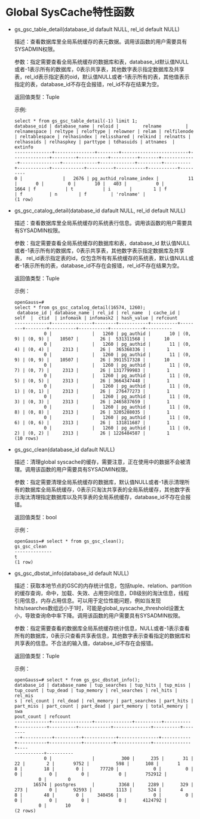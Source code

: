 # Global SysCache特性函数

-   gs\_gsc\_table\_detail\(database\_id dafault NULL, rel\_id default NULL\)

    描述：查看数据库里全局系统缓存的表元数据。调用该函数的用户需要具有SYSADMIN权限。

    参数：指定需要查看全局系统缓存的数据库和表，database\_id默认值NULL或者-1表示所有的数据库，0表示共享表，其他数字表示指定数据库及共享表，rel\_id表示指定表的oid，默认值NULL或者-1表示所有的表，其他值表示指定的表，database_id不存在会报错，rel_id不存在结果为空。

    返回值类型：Tuple

    示例:

    ```
    select * from gs_gsc_table_detail(-1) limit 1;
    database_oid | database_name | reloid |         relname         | relnamespace | reltype | reloftype | relowner | relam | relfilenode | reltablespace | relhasindex | relisshared | relkind | relnatts | relhasoids | relhaspkey | parttype | tdhasuids | attnames  | extinfo
    --------------+---------------+--------+-------------------------+--------------+---------+-----------+----------+-------+-------------+---------------+-------------+-------------+---------+----------+------------+------------+----------+-----------+-----------+---------
    0 |               |   2676 | pg_authid_rolname_index |           11 |       0 |         0 |       10 |   403 |           0 |          1664 | f           | t           | i       |        1 | f          | f          | n        | f         | 'rolname' |
    (1 row)
    ```


-   gs\_gsc\_catalog\_detail\(database\_id dafault NULL, rel\_id default NULL\)

    描述：查看数据库里全局系统缓存的系统表行信息。调用该函数的用户需要具有SYSADMIN权限。

    参数：指定需要查看全局系统缓存的数据库和表，database\_id 默认值NULL或者-1表示所有的数据库，0表示共享表，其他数字表示指定数据库及共享表， rel\_id表示指定表的id，仅包含所有有系统缓存的系统表，默认值NULL或者-1表示所有的表，database_id不存在会报错，rel_id不存在结果为空。

    返回值类型：Tuple

    示例：

    ```
    openGauss=#
    select * from gs_gsc_catalog_detail(16574, 1260);
     database_id | database_name | rel_id | rel_name  | cache_id |  self  |  ctid  | infomask | infomask2 | hash_value | refcount
    -------------+---------------+--------+-----------+----------+--------+--------+----------+-----------+------------+----------
               0 |               |   1260 | pg_authid |       10 | (0, 9) | (0, 9) |    10507 |        26 |  531311568 |       10
               0 |               |   1260 | pg_authid |       11 | (0, 4) | (0, 4) |     2313 |        26 |  365368336 |        1
               0 |               |   1260 | pg_authid |       11 | (0, 9) | (0, 9) |    10507 |        26 | 3911517328 |       10
               0 |               |   1260 | pg_authid |       11 | (0, 7) | (0, 7) |     2313 |        26 | 1317799983 |        1
               0 |               |   1260 | pg_authid |       11 | (0, 5) | (0, 5) |     2313 |        26 | 3664347448 |        1
               0 |               |   1260 | pg_authid |       11 | (0, 1) | (0, 1) |     2313 |        26 |  276477273 |        1
               0 |               |   1260 | pg_authid |       11 | (0, 3) | (0, 3) |     2313 |        26 | 2465837659 |        1
               0 |               |   1260 | pg_authid |       11 | (0, 8) | (0, 8) |     2313 |        26 | 3205288035 |        1
               0 |               |   1260 | pg_authid |       11 | (0, 6) | (0, 6) |     2313 |        26 |  131811687 |        1
               0 |               |   1260 | pg_authid |       11 | (0, 2) | (0, 2) |     2313 |        26 | 1226484587 |        1
    (10 rows)
    ```


-   gs\_gsc\_clean\(database\_id dafault NULL\)

    描述：清理global syscache的缓存，需要注意，正在使用中的数据不会被清理。调用该函数的用户需要具有SYSADMIN权限。

    参数：指定需要清理全局系统缓存的数据库，默认值NULL或者-1表示清理所有的数据库全局系统缓存，0表示只淘汰共享表的全局系统缓存，其他数字表示淘汰清理指定数据库以及共享表的全局系统缓存，database_id不存在会报错。

    返回值类型：bool

    示例：

    ```
    openGauss=# select * from gs_gsc_clean();
    gs_gsc_clean
    --------------
    t
    (1 row)
    ```


-   gs\_gsc\_dbstat\_info\(database\_id default NULL\)

    描述：获取本地节点的GSC的内存统计信息，包括tuple、relation、partition的缓存查询，命中，加载、失效、占用空间信息，DB级别的淘汰信息，线程引用信息，内存占用信息。可以用于定位性能问题，例如当发现hits/searches数组远小于1时，可能是global\_syscache\_threshold设置太小，导致查询命中率下降。调用该函数的用户需要具有SYSADMIN权限。

    参数：指定需要查看的数据库全局系统缓存统计信息，NULL或者-1表示查看所有的数据库，0表示只查看共享表信息，其他数字表示查看指定的数据库和共享表的信息。不合法的输入值，databse_id不存在会报错。

    返回值类型：Tuple

    示例：

    ```
    openGauss=# select * from gs_gsc_dbstat_info();
    database_id | database_name | tup_searches | tup_hits | tup_miss | tup_count | tup_dead | tup_memory | rel_searches | rel_hits | rel_mis
    s | rel_count | rel_dead | rel_memory | part_searches | part_hits | part_miss | part_count | part_dead | part_memory | total_memory | swa
    pout_count | refcount
    -------------+---------------+--------------+----------+----------+-----------+----------+------------+--------------+----------+--------
    --+-----------+----------+------------+---------------+-----------+-----------+------------+-----------+-------------+--------------+----
    -----------+----------
               0 |               |          300 |      235 |       31 |        22 |        2 |       9752 |          598 |      108 |       1
    8 |        18 |        0 |      77720 |             0 |         0 |         0 |          0 |         0 |           0 |       752912 |
             0 |        0
           16574 | postgres      |         3368 |     2289 |      329 |       273 |        0 |      92593 |         1113 |      524 |       4
    8 |        48 |        0 |     340456 |             0 |         0 |         0 |          0 |         0 |           0 |      4124792 |
             0 |       10
    (2 rows)
    ```
